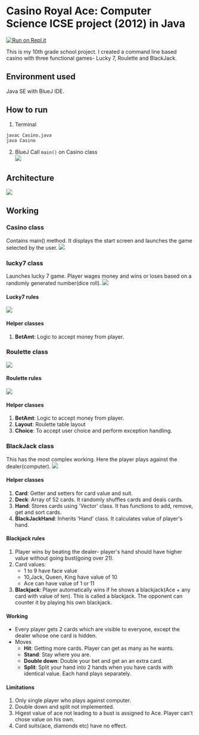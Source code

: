 # Casino Royal Ace: Computer Science ICSE project (2012) in Java
[![Run on Repl.it](https://repl.it/badge/github/greedyshardul/Casino-java)](https://repl.it/github/greedyshardul/Casino-java)

This is my 10th grade school project. I created a command line based casino with three functional games- Lucky 7, Roulette and BlackJack.

## Environment used
Java SE with BlueJ IDE.

## How to run
1. Terminal
```sh
javac Casino.java
java Casino
```

2. BlueJ
Call ```main()``` on Casino class   
![](images/2020-01-29-14-51-55.png)

## Architecture
![](images/architecture.png)

## Working
### Casino class
Contains main() method. It displays the start screen and launches the game selected by the user.
![](images/Casino.png)

### lucky7 class
Launches lucky 7 game. Player wages money and wins or loses based on a randomly generated number(dice roll).
![](images/lucky7.png)

#### Lucky7 rules
![](images/lucky7_rules.png)

#### Helper classes
1. **BetAmt**: Logic to accept money from player.

### Roulette class
![](images/Roulette.png)

#### Roulette rules
![](images/Roulette_rules.png)

#### Helper classes
1. **BetAmt**: Logic to accept money from player.
2. **Layout**: Roulette table layout
3. **Choice**: To accept user choice and perform exception handling.

### BlackJack class
This has the most complex working. Here the player plays against the dealer(computer).
![](images/BlackJack.png)
#### Helper classes
1. **Card**: Getter and setters for card value and suit.
2. **Deck**: Array of 52 cards. It randomly shuffles cards and deals cards.
3. **Hand**: Stores cards using 'Vector' class. It has functions to add, remove, get and sort cards.
4. **BlackJackHand**: Inherits 'Hand' class. It calculates value of player's hand.
#### Blackjack rules
1. Player wins by beating the dealer- player's hand should have higher value without going bust(going over 21).
2. Card values:
    - 1 to 9 have face value
    - 10,Jack, Queen, King have value of 10
    - Ace can have value of 1 or 11
3. **Blackjack**: Player automatically wins if he shows a blackjack(Ace + any card with value of ten). This is called a blackjack. The opponent can counter it by playing his own blackjack.

#### Working
- Every player gets 2 cards which are visible to everyone, except the dealer whose one card is hidden.
- Moves
    - **Hit**: Getting more cards. Player can get as many as he wants.
    - **Stand**: Stay where you are.
    - **Double down**: Double your bet and get an an extra card.
    - **Split**: Split your hand into 2 hands when you have cards with identical value. Each hand plays separately.

#### Limitations
1. Only single player who plays against computer.
2. Double down and split not implemented.
3. Higest value of ace not leading to a bust is assigned to Ace. Player can't chose value on his own.
4. Card suits(ace, diamonds etc) have no effect.
